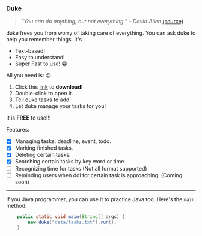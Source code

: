 ### Duke
> *“You can do anything, but not everything.” – David Allen* [(source)](https://dansilvestre.com/productivity-quotes/)

duke frees you from worry of taking care of everything. You can ask duke to help you remember things. It's
* Text-based!
* Easy to understand!
* Super Fast to use! :grin:

All you need is: :wink:
   1. Click this [link](https://github.com/HangZelin/ip) to **download**!
   2. Double-click to open it.
   3. Tell duke tasks to add.
   4. Let duke manage your tasks for you!
  
It is **FREE** to use!!!

Features:
- [x] Managing tasks: deadline, event, todo. 
- [x] Marking finished tasks.
- [x] Deleting certain tasks.
- [x] Searching certain tasks by key word or time.  
- [ ] Recognizing time for tasks (Not all format supported)
- [ ] Reminding users when ddl for certain task is approaching. (Coming soon)

****
If you Java programmer, you can use it to practice Java too. Here's the `main` method:
```java
    public static void main(String[] args) {
        new duke("data/tasks.txt").run();
    }
```
